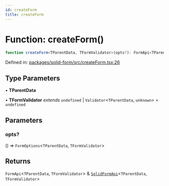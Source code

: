 ```yaml
---
id: createForm
title: createForm
---
```


<!-- DO NOT EDIT: this page is autogenerated from the type comments -->

# Function: createForm()

```ts
function createForm<TParentData, TFormValidator>(opts?): FormApi<TParentData, TFormValidator> & SolidFormApi<TParentData, TFormValidator>
```

Defined in: [packages/solid-form/src/createForm.tsx:26](https://github.com/TanStack/form/blob/main/packages/solid-form/src/createForm.tsx#L26)

## Type Parameters

• **TParentData**

• **TFormValidator** *extends* `undefined` \| `Validator`\<`TParentData`, `unknown`\> = `undefined`

## Parameters

### opts?

() => `FormOptions`\<`TParentData`, `TFormValidator`\>

## Returns

`FormApi`\<`TParentData`, `TFormValidator`\> & [`SolidFormApi`](../interfaces/solidformapi.md)\<`TParentData`, `TFormValidator`\>
